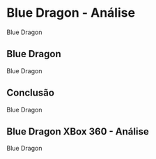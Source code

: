 ---
---

# Blue Dragon - Análise

Blue Dragon

## Blue Dragon

Blue Dragon

## Conclusão

Blue Dragon

## Blue Dragon XBox 360 - Análise

Blue Dragon
